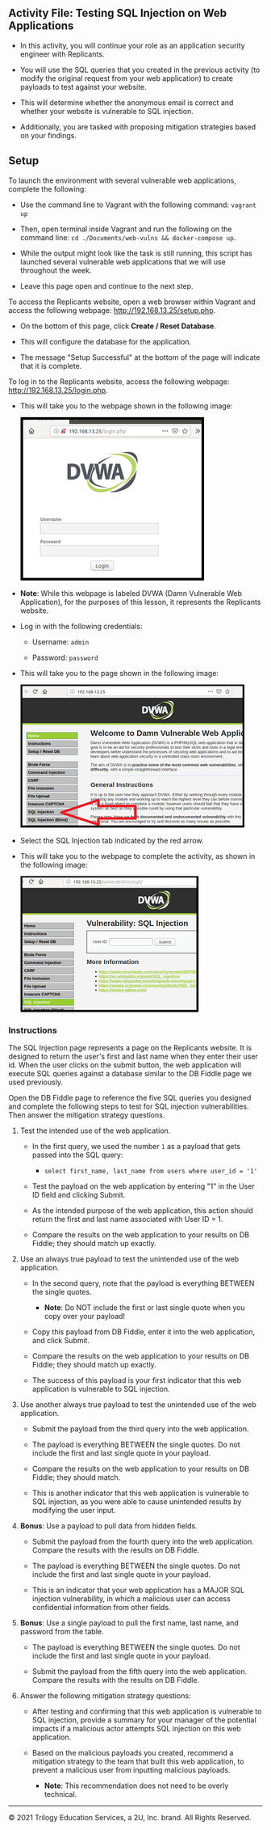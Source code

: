 ## Activity File: Testing SQL Injection on Web Applications

- In this activity, you will continue your role as an application security engineer with Replicants.

- You will use the SQL queries that you created in the previous activity (to modify the original request from your web application) to create payloads to test against your website.

- This will determine whether the anonymous email is correct and whether your website is vulnerable to SQL injection.

- Additionally, you are tasked with proposing mitigation strategies based on your findings.

## Setup

To launch the environment with several vulnerable web applications, complete the following:

   - Use the command line to Vagrant with the following command: `vagrant up`
   
   - Then, open terminal inside Vagrant and run the following on the command line: `cd ./Documents/web-vulns && docker-compose up`.

   - While the output might look like the task is still running, this script has launched several vulnerable web applications that we will use throughout the week.

   - Leave this page open and continue to the next step. 

To access the Replicants website, open a web browser within Vagrant and access the following webpage: <http://192.168.13.25/setup.php>.

  - On the bottom of this page, click **Create / Reset Database**.
 
   - This will configure the database for the application.
  
   - The message "Setup Successful" at the bottom of the page will indicate that it is complete. 

To log in to the Replicants website, access the following webpage: <http://192.168.13.25/login.php>.

  - This will take you to the webpage shown in the following image:

    ![Under the heading DVWA, username and password input fields appear above a Login button.](DVWA.png)

   - **Note**: While this webpage is labeled DVWA (Damn Vulnerable Web Application), for the purposes of this lesson, it represents the Replicants website.

  - Log in with the following credentials:
    
    - Username: `admin`
    
    - Password: `password`

  - This will take you to the page shown in the following image:

    ![On the DVWA dashboard, a red arrow points at the SQL Injection tab on the left side of the page.](DVWA1b.png)

  - Select the SQL Injection tab indicated by the red arrow.

  - This will take you to the webpage to complete the activity, as shown in the following image:

    ![A webpage labeled "Vulnerability: SQL Injection" features a User ID input field.](DVWA2.png)

### Instructions  

The SQL Injection page represents a page on the Replicants website. It is designed to return the user's first and last name when they enter their user id. When the user clicks on the submit button, the web application will execute SQL queries against a database similar to the DB Fiddle page we used previously.

Open the DB Fiddle page to reference the five SQL queries you designed and complete the following steps to test for SQL injection vulnerabilities. Then answer the mitigation strategy questions.


1. Test the intended use of the web application. 

    - In the first query, we used the number `1` as a payload that gets passed into the SQL query: 

      - `select first_name, last_name from users where user_id = '1'`

    - Test the payload on the web application by entering "1" in the User ID field and clicking Submit.

    - As the intended purpose of the web application, this action should return the first and last name associated with User ID = 1. 

    - Compare the results on the web application to your results on DB Fiddle; they should match up exactly.

2. Use an always true payload to test the unintended use of the web application. 

   - In the second query, note that the payload is everything BETWEEN the single quotes.

     - **Note**: Do NOT include the first or last single quote when you copy over your payload!

   - Copy this payload from DB Fiddle, enter it into the web application, and click Submit.
   
   - Compare the results on the web application to your results on DB Fiddle; they should match up exactly.
 
   - The success of this payload is your first indicator that this web application is vulnerable to SQL injection. 
 
3. Use another always true payload to test the unintended use of the web application.

    - Submit the payload from the third query into the web application. 

    - The payload is everything BETWEEN the single quotes. Do not include the first and last single quote in your payload. 
    
    - Compare the results on the web application to your results on DB Fiddle; they should match.

   - This is another indicator that this web application is vulnerable to SQL injection, as you were able to cause unintended results by modifying the user input.

4. **Bonus**: Use a payload to pull data from hidden fields. 

    - Submit the payload from the fourth query into the web application. Compare the results with the results on DB Fiddle. 

    - The payload is everything BETWEEN the single quotes. Do not include the first and last single quote in your payload. 
    
    - This is an indicator that your web application has a MAJOR SQL injection vulnerability, in which a malicious user can access confidential information from other fields.

5. **Bonus**: Use a single payload to pull the first name, last name, and password from the table.

    - The payload is everything BETWEEN the single quotes. Do not include the first and last single quote in your payload. 
      
    - Submit the payload from the fifth query  into the web application. Compare the results with the results on DB Fiddle. 

6. Answer the following mitigation strategy questions: 

    - After testing and confirming that this web application is vulnerable to SQL injection, provide a summary for your manager of the potential impacts if a malicious actor attempts SQL injection on this web application.

    - Based on the malicious payloads you created, recommend a mitigation strategy to the team that built this web application, to prevent a malicious user from inputting malicious payloads. 

      - **Note**: This recommendation does not need to be overly technical.

---

© 2021 Trilogy Education Services, a 2U, Inc. brand. All Rights Reserved.
